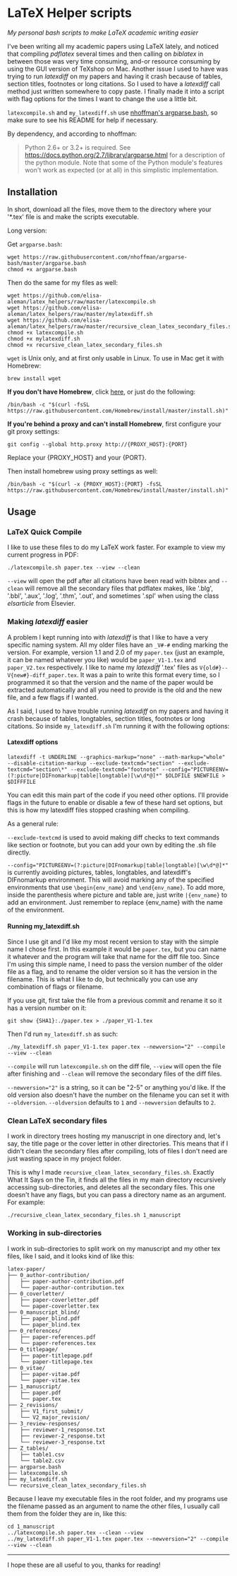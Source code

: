 # LaTeX Helper scripts

*My personal bash scripts to make LaTeX academic writing easier*

I've been writing all my academic papers using LaTeX lately, and noticed that compiling *pdflatex* several times and then calling on *biblatex* in between those was very time consuming, and-or resource consuming by using the GUI version of TeXshop on Mac. Another issue I used to have was trying to run *latexdiff* on my papers and having it crash because of tables, section titles, footnotes or long citations. So I used to have a *latexdiff* call method just written somewhere to copy paste. I finally made it into a script with flag options for the times I want to change the use a little bit.

`latexcompile.sh` and `my_latexdiff.sh` use [nhoffman's argparse.bash](https://github.com/nhoffman/argparse-bash), so make sure to see his README for help if necessary.

By dependency, and according to nhoffman:

> Python 2.6+ or 3.2+ is required. See https://docs.python.org/2.7/library/argparse.html for a description of the python module. Note that some of the Python module's features won't work as expected (or at all) in this simplistic implementation.

## Installation

In short, download all the files, move them to the directory where your '*.tex' file is and make the scripts executable.

Long version:

Get `argparse.bash`:

```
wget https://raw.githubusercontent.com/nhoffman/argparse-bash/master/argparse.bash
chmod +x argparse.bash
```

Then do the same for my files as well:
```
wget https://github.com/elisa-aleman/latex_helpers/raw/master/latexcompile.sh
wget https://github.com/elisa-aleman/latex_helpers/raw/master/mylatexdiff.sh
wget https://github.com/elisa-aleman/latex_helpers/raw/master/recursive_clean_latex_secondary_files.sh
chmod +x latexcompile.sh
chmod +x mylatexdiff.sh
chmod +x recursive_clean_latex_secondary_files.sh
```

`wget` is Unix only, and at first only usable in Linux. To use in Mac get it with Homebrew:

```
brew install wget
```

**If you don't have Homebrew**, click [here](https://brew.sh), or just do the following:

```
/bin/bash -c "$(curl -fsSL https://raw.githubusercontent.com/Homebrew/install/master/install.sh)"
```

**If you're behind a proxy and can't install Homebrew**, first configure your git proxy settings:
```
git config --global http.proxy http://{PROXY_HOST}:{PORT}
```
Replace your {PROXY_HOST} and your {PORT}.

Then install homebrew using proxy settings as well:
```
/bin/bash -c "$(curl -x {PROXY_HOST}:{PORT} -fsSL https://raw.githubusercontent.com/Homebrew/install/master/install.sh)"
```

## Usage

### LaTeX Quick Compile

I like to use these files to do my LaTeX work faster. For example to view my current progress in PDF:

```
./latexcompile.sh paper.tex --view --clean
```

`--view` will open the pdf after all citations have been read with bibtex and `--clean` will remove all the secondary files that pdflatex makes, like '.blg', '.bbl', '.aux', '.log', '.thm', '.out', and sometimes '.spl' when using the class *elsarticle* from Elsevier.

### Making *latexdiff* easier

A problem I kept running into with *latexdiff* is that I like to have a very specific naming system. All my older files have an `_V#-#` ending marking the version. For example, version 1.1 and 2.0 of my `paper.tex` (just an example, it can be named whatever you like) would be `paper_V1-1.tex` and `paper_V2.tex` respectively. I like to name my *latexdiff* '.tex' files as `V{old#}--V{new#}-diff_paper.tex`. It was a pain to write this format every time, so I programmed it so that the version and the name of the paper would be extracted automatically and all you need to provide is the old and the new file, and a few flags if I wanted.

As I said, I used to have trouble running *latexdiff* on my papers and having it crash because of tables, longtables, section titles, footnotes or long citations. So inside `my_latexdiff.sh` I'm running it with the following options:

#### Latexdiff options
```
latexdiff -t UNDERLINE --graphics-markup="none" --math-markup="whole" --disable-citation-markup --exclude-textcmd="section" --exclude-textcmd="section\*" --exclude-textcmd="footnote" --config="PICTUREENV=(?:picture|DIFnomarkup|table|longtable)[\w\d*@]*" $OLDFILE $NEWFILE > $DIFFFILE
```

You can edit this main part of the code if you need other options. I'll provide flags in the future to enable or disable a few of these hard set options, but this is how my latexdiff files stopped crashing when compiling.

As a general rule:

`--exclude-textcmd` is used to avoid making diff checks to text commands like section or footnote, but you can add your own by editing the .sh file directly.

`--config="PICTUREENV=(?:picture|DIFnomarkup|table|longtable)[\w\d*@]*"` is currently avoiding pictures, tables, longtables, and latexdiff's DIFnomarkup environment. This will avoid marking any of the specified environments that use `\begin{env_name}` and `\end{env_name}`. To add more, inside the parenthesis where picture and table are, just write `|{env_name}` to add an environment. Just remember to replace {env_name} with the name of the environment.

#### Running my_latexdiff.sh

Since I use git and I'd like my most recent version to stay with the simple name I chose first. In this example it would be `paper.tex`, but you can name it whatever and the program will take that name for the diff file too. Since I'm using this simple name, I need to pass the version number of the older file as a flag, and to rename the older version so it has the version in the filename. This is what I like to do, but technically you can use any combination of flags or filename.

If you use git, first take the file from a previous commit and rename it so it has a version number on it:

```
git show {SHA1}:./paper.tex > ./paper_V1-1.tex
```

Then I'd run `my_latexdiff.sh` as such:

```
./my_latexdiff.sh paper_V1-1.tex paper.tex --newversion="2" --compile --view --clean
```

`--compile` will run `latexcompile.sh` on the diff file, `--view` will open the file after finishing and `--clean` will remove the secondary files of the diff files.

`--newversion="2"` is a string, so it can be "2-5" or anything you'd like. If the old version also doesn't have the number on the filename you can set it with `--oldversion`. `--oldversion` defaults to `1` and `--newversion` defaults to `2`.

### Clean LaTeX secondary files

I work in directory trees hosting my manuscript in one directory and, let's say, the title page or the cover letter in other directories. This means that if I didn't clean the secondary files after compiling, lots of files I don't need are just wasting space in my project folder.

This is why I made `recursive_clean_latex_secondary_files.sh`. Exactly What It Says on the Tin, it finds all the files in my main directory recursively accessing sub-directories, and deletes all the secondary files. This one doesn't have any flags, but you can pass a directory name as an argument. For example:

```
./recursive_clean_latex_secondary_files.sh 1_manuscript
```

### Working in sub-directories

I work in sub-directories to split work on my manuscript and my other tex files, like I said, and it looks kind of like this:

```
latex-paper/
├── 0_author-contribution/
│   ├── paper-author-contribution.pdf
│   └── paper-author-contribution.tex
├── 0_coverletter/
│   ├── paper-coverletter.pdf
│   └── paper-coverletter.tex
├── 0_manuscript_blind/
│   ├── paper_blind.pdf
│   └── paper_blind.tex
├── 0_references/
│   ├── paper-references.pdf
│   └── paper-references.tex
├── 0_titlepage/
│   ├── paper-titlepage.pdf
│   └── paper-titlepage.tex
├── 0_vitae/
│   ├── paper-vitae.pdf
│   └── paper-vitae.tex
├── 1_manuscript/
│   ├── paper.pdf
│   └── paper.tex
├── 2_revisions/
│   ├── V1_first_submit/
│   └── V2_major_revision/
├── 3_review-responses/
│   ├── reviewer-1_response.txt
│   ├── reviewer-2_response.txt
│   └── reviewer-3_response.txt
├── Z_tables/
│   ├── table1.csv
│   └── table2.csv
├── argparse.bash
├── latexcompile.sh
├── my_latexdiff.sh
└── recursive_clean_latex_secondary_files.sh
```

Because I leave my executable files in the root folder, and my programs use the filename passed as an argument to name the other files, I usually call them from the folder they are in, like this:

```
cd 1_manuscript
../latexcompile.sh paper.tex --clean --view
../my_latexdiff.sh paper_V1-1.tex paper.tex --newversion="2" --compile --view --clean
```

---

I hope these are all useful to you, thanks for reading!


